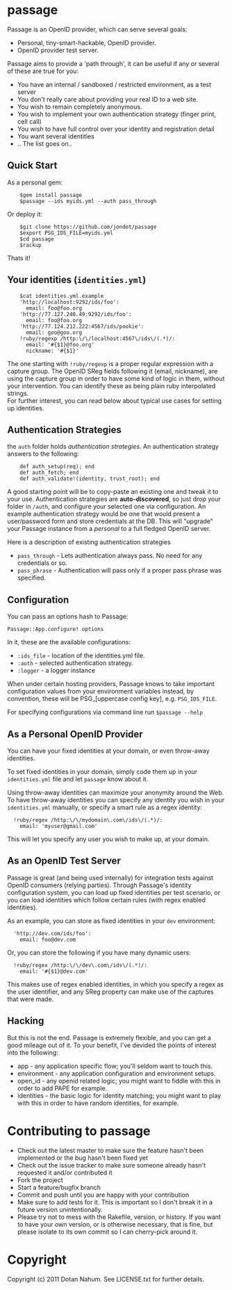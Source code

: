 passage
=======

Passage is an OpenID provider, which can serve several goals:

* Personal, tiny-smart-hackable, OpenID provider.
* OpenID provider test server.

Passage aims to provide a 'path through', it can be useful if any or several of these are true for you:

* You have an internal / sandboxed / restricted environment, as a test server
* You don't really care about providing your real ID to a web site.
* You wish to remain completely anonymous.
* You wish to implement your own authentication strategy (finger print, cell call)
* You wish to have full control over your identity and registration detail
* You want several identities
* .. The list goes on..

Quick Start
-----------

As a personal gem:

        $gem install passage
        $passage --ids myids.yml --auth pass_through

Or deploy it:

        $git clone https://github.com/jondot/passage
        $export PSG_IDS_FILE=myids.yml
        $cd passage
        $rackup 


Thats it!


Your identities (`identities.yml`)
----------------------------------
        $cat identities.yml.example
        'http://localhost:9292/ids/foo':
          email: foo@foo.org
        'http://77.127.240.49:9292/ids/foo':
          email: foo@foo.org
        'http://77.124.212.222:4567/ids/pookie':
          email: goo@goo.org
        !ruby/regexp /http:\/\/localhost:4567\/ids\/(.*)/:
          email: '#{$1}@foo.org'
          nickname: '#{$1}'

The one starting with `!ruby/regexp` is a proper regular expression with a capture group. The OpenID SReg fields following it (email, nickname), are using the capture group in order to have some kind of logic in them, without your intervention. You can identify these as being plain ruby interpolated strings.   
For further interest, you can read below about typical use cases for setting up identities.

Authentication Strategies
-------------------------

the `auth` folder holds _authentication strategies_. An authentication strategy answers to the following:

        def auth_setup(req); end
        def auth_fetch; end
        def auth_validate!(identity, trust_root); end

A good starting point will be to copy-paste an existing one and tweak it to your use.
Authentication strategies are **auto-discovered**, so just drop your folder in `/auth`, and configure your selected one via configuration.
An example authentication strategy would be one that would present a user/password form and store credentials at the DB. This will "upgrade" your Passage instance from a _personal_ to a full fledged OpenID server.

Here is a description of existing authentication strategies

* `pass_through` - Lets authentication always pass. No need for any credentials or so.
* `pass_phrase`  - Authentication will pass only if a proper pass phrase was specified.



Configuration
-------------
You can pass an options hash to Passage:

    Passage::App.configure! options

In it, these are the available configurations:

* `:ids_file` - location of the identities.yml file.
* `:auth` - selected authentication strategy.
* `:logger` - a logger instance

When under certain hosting providers, Passage knows to take important configuration values from your environment variables instead, by convention, these will be PSG_[uppercase config key], e.g. `PSG_IDS_FILE`.

For specifying configurations via command line run `$passage --help`




As a Personal OpenID Provider
-----------------------------
You can have your fixed identities at your domain, or even throw-away identities.

To set fixed identities in your domain, simply code them up in your `identities.yml` file and let `passage` know about it.  

Using throw-away identities can maximize your anonymity around the Web. To have throw-away identities you can specify any identity you wish in your `identities.yml` manually, or specify a smart rule as a regex identity:

      !ruby/regex /http:\/\/mydomain\.com\/ids\/(.*)/:
        email: 'myuser@gmail.com'

This will let you specify any user you wish to make up, at your domain.

As an OpenID Test Server
------------------------
Passage is great (and being used internally) for integration tests against OpenID consumers (relying parties).
Through Passage's identity configuration system, you can load up fixed identities per test scenario, or you can load identities which follow certain rules (with regex enabled identities).

As an example, you can store as fixed identities in your `dev` environment:
  
      'http://dev.com/ids/foo':
        email: foo@dev.com
  
Or, you can store the following if you have many dynamic users:

      !ruby/regex /http:\/\/dev\.com\/ids\/(.*)/:
        email: '#{$1}@dev.com'
  
This makes use of regex enabled identities, in which you specify a regex as the user identifier, and any SReg property can make use of the captures that were made.



Hacking
-------

But this is not the end. Passage is extremely flexible, and you can get a good mileage out of it. To your benefit, I've devided the points of interest into the following:

* app - any application specific flow; you'll seldom want to touch this.
* environment - any application configuration and environment setups.
* open_id - any openid related logic; you might want to fiddle with this in order to add PAPE for example.
* identities - the basic logic for identity matching; you might want to play with this in order to have random identities, for example.



Contributing to passage
=======================

* Check out the latest master to make sure the feature hasn't been implemented or the bug hasn't been fixed yet
* Check out the issue tracker to make sure someone already hasn't requested it and/or contributed it
* Fork the project
* Start a feature/bugfix branch
* Commit and push until you are happy with your contribution
* Make sure to add tests for it. This is important so I don't break it in a future version unintentionally.
* Please try not to mess with the Rakefile, version, or history. If you want to have your own version, or is otherwise necessary, that is fine, but please isolate to its own commit so I can cherry-pick around it.

Copyright
=========

Copyright (c) 2011 Dotan Nahum. See LICENSE.txt for
further details.

